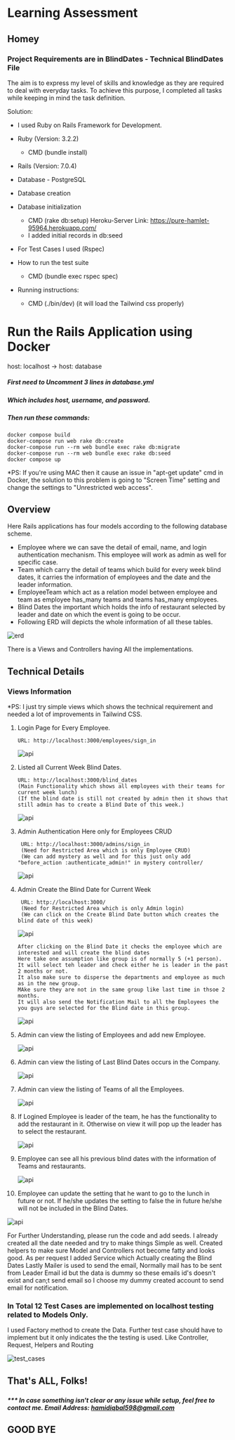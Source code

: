 # Learning Assessment
## Homey
### Project Requirements are in BlindDates - Technical BlindDates File


The aim is to express my level of skills and knowledge as they are required to deal with everyday tasks.
To achieve this purpose, I completed all tasks while keeping in mind the task definition.

Solution:
* I used Ruby on Rails Framework for Development.
* Ruby (Version: 3.2.2)
    * CMD (bundle install)
* Rails (Version: 7.0.4)
* Database - PostgreSQL
* Database creation
* Database initialization
    * CMD (rake db:setup)
      Heroku-Server Link: https://pure-hamlet-95964.herokuapp.com/
    * I added initial records in db:seed

* For Test Cases I used (Rspec)
* How to run the test suite
    * CMD (bundle exec rspec spec)

* Running instructions:
    * CMD (./bin/dev) (it will load the Tailwind css properly)

# Run the Rails Application using Docker

host: localhost -> host: database

##### First need to Uncomment 3 lines in database.yml
##### Which includes host, username, and password.
##### Then run these commands:

```
docker compose build
docker-compose run web rake db:create
docker-compose run --rm web bundle exec rake db:migrate
docker-compose run --rm web bundle exec rake db:seed
docker compose up
```
*PS: If you're using MAC then it cause an issue in "apt-get update" cmd in Docker, the solution to this problem is going to "Screen Time" setting and change the settings to "Unrestricted web access".

## Overview

Here Rails applications has four models according to the following database scheme.
* Employee where we can save the detail of email, name, and login authentication mechanism. This employee will work as admin as well for specific case.
* Team which carry the detail of teams which build for every week blind dates, it carries the information of employees and the date and the leader information.
* EmployeeTeam which act as a relation model between employee and team as employee has_many teams and teams has_many employees.
* Blind Dates the important which holds the info of restaurant selected by leader and date on which the event is going to be occur.
* Following ERD will depicts the whole information of all these tables.

![erd](public/erd.jpg)

There is a Views and Controllers having All the implementations.
## Technical Details
### Views Information


*PS: I just try simple views which shows the technical requirement and needed a lot of improvements in Tailwind CSS.

1. Login Page for Every Employee.
   ```
   URL: http://localhost:3000/employees/sign_in
    ```
   ![api](public/employee_login.png)



2. Listed all Current Week Blind Dates.
   ```
   URL: http://localhost:3000/blind_dates
   (Main Functionality which shows all employees with their teams for current week lunch)
   (If the blind date is still not created by admin then it shows that still admin has to create a Blind Date of this week.)
   
    ```
   ![api](public/employees_blind_dates.png)
  
 
3. Admin Authentication Here only for Employees CRUD 
   ```
    URL: http://localhost:3000/admins/sign_in
    (Need for Restricted Area which is only Employee CRUD)
    (We can add mystery as well and for this just only add "before_action :authenticate_admin!" in mystery controller/
    ```
    ![api](public/admin_login.png) 


4. Admin Create the Blind Date for Current Week
   ```
    URL: http://localhost:3000/
    (Need for Restricted Area which is only Admin login)
    (We can click on the Create Blind Date button which creates the blind date of this week)
    ```
   ![api](public/create_blind_date.png) 

    ```
   After clicking on the Blind Date it checks the employee which are interested and will create the blind dates
   Here take one assumption like group is of normally 5 (+1 person).
   It will select teh leader and check either he is leader in the past 2 months or not.
   It also make sure to disperse the departments and employee as much as in the new group.
   MAke sure they are not in the same group like last time in thsoe 2 months.
   It will also send the Notification Mail to all the Employees the you guys are selected for the Blind date in this group.
   ```
   ![api](public/created_blind_dates.png)


5. Admin can view the listing of Employees and add new Employee.

   ![api](public/employee_list.png)


6. Admin can view the listing of Last Blind Dates occurs in the Company.

   ![api](public/blind_dates_list.png)


7. Admin can view the listing of Teams of all the Employees.

   ![api](public/teams_list.png)


8. If Logined Employee is leader of the team, he has the functionality to add the restaurant in it. Otherwise on view it will pop up the leader has to select the restaurant.

   ![api](public/select_restaurant.png)


9. Employee can see all his previous blind dates with the information of Teams and restaurants.

   ![api](public/past_blind_Dates.png)


10. Employee can update the setting that he want to go to the lunch in future or not. If he/she updates the setting to false the in future he/she will not be included in the Blind Dates.

   ![api](public/update_setting.png)

For Further Understanding, please run the code and add seeds.
I already created all the date needed and try to make things Simple as well.
Created helpers to make sure Model and Controllers not become fatty and looks good.
As per request I added Service which Actually creating the Blind Dates
Lastly Mailer is used to send the email, Normally mail has to be sent from Leader Email id but the data is dummy so these emails id's doesn't exist and can;t send email so I choose my dummy created account to send email for notification.


### In Total 12 Test Cases are implemented on localhost testing related to Models Only.
I used Factory method to create the Data.
Further test case should have to implement but it only indicates the the testing is used.
Like Controller, Request, Helpers and Routing

![test_cases](public/test_cases.png)



## That's ALL, Folks!

###

##### *** In case something isn't clear or any issue while setup, feel free to contact me. Email Address: hamidiqbal598@gmail.com

## GOOD BYE



